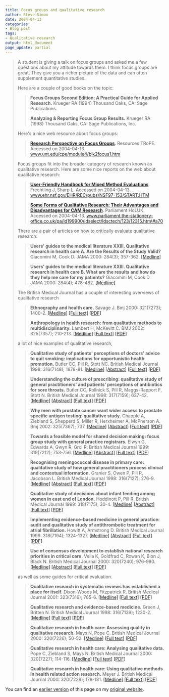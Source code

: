 ```yaml
---
title: Focus groups and qualitative research
author: Steve Simon
date: 2004-04-13
categories:
- Blog post
tags:
- Qualitative research
output: html_document
page_update: partial
---
```

> A student is giving a talk on focus groups and asked me a few
> questions about my attitude towards them. I think focus groups are
> great. They give you a richer picture of the data and can often
> supplement quantitative studies.
>
> Here are a couple of good books on the topic:
>
> > **Focus Groups Second Edition: A Practical Guide for Applied
> > Research.** Krueger RA (1994) Thousand Oaks, CA: Sage Publications.
> >
> > **Analyzing & Reporting Focus Group Results.** Krueger RA (1998)
> > Thousand Oaks, CA: Sage Publications, Inc.
>
> Here's a nice web resource about focus groups:
>
> > **[Research Perspective on Focus
> > Groups](http://www.unt.edu/cpe/module4/blk2focus1.htm)**. Resources
> > TRoPE. Accessed on 2004-04-13.
> > www.unt.edu/cpe/module4/blk2focus1.htm
>
> Focus groups fit into the broader category of research known as
> qualitative research. Here are some nice reports on the web about
> qualitative research:
>
> > **[User-Friendly Handbook for Mixed Method
> > Evaluations](http://www.ehr.nsf.gov/EHR/REC/pubs/NSF97-153/START.HTM)**.
> > Frechtling J, Sharp L. Accessed on 2004-04-13.
> > www.ehr.nsf.gov/EHR/REC/pubs/NSF97-153/START.HTM
> >
> > **[Some Forms of Qualitative Research: Their Advantages and
> > Disadvantages for CAM
> > Research](http://www.parliament.the-stationery-office.co.uk/pa/ld199900/ldselect/ldsctech/123/12315.htm#a70)**.
> > Parliament HoLUK. Accessed on 2004-04-13.
> > www.parliament.the-stationery-office.co.uk/pa/ld199900/ldselect/ldsctech/123/12315.htm\#a70
>
> There are a pair of articles on how to critically evaluate qualitative
> research:
>
> > **Users' guides to the medical literature XXIII. Qualitative
> > research in health care A. Are the Results of the Study Valid?**
> > Giacomini M, Cook D. JAMA 2000: 284(3); 357-362.
> > [\[Medline\]](http://www.ncbi.nlm.nih.gov/entrez/query.fcgi?cmd=Retrieve&db=PubMed&list_uids=10891968&dopt=Abstract)
> >
> > **Users' guides to the medical literature XXIII. Qualitative
> > research in health care B. What are the results and how do they help
> > me care for my patients?** Giacomini M, Cook D. JAMA 2000: 284(4);
> > 478-482.
> > [\[Medline\]](http://www.ncbi.nlm.nih.gov/entrez/query.fcgi?cmd=Retrieve&db=PubMed&list_uids=10904512&dopt=Abstract)
>
> The British Medical Journal has a couple of interesting overviews of
> qualitative research
>
> > **Ethnography and health care.** Savage J. Bmj 2000: 321(7273);
> > 1400-2.
> > [\[Medline\]](http://www.ncbi.nlm.nih.gov/entrez/query.fcgi?cmd=Retrieve&db=PubMed&list_uids=11099288&dopt=Abstract)
> > [\[Full
> > text\]](http://bmj.bmjjournals.com/cgi/content/full/321/7273/1400)
> > [\[PDF\]](http://bmj.bmjjournals.com/cgi/reprint/321/7273/1400.pdf)
> >
> > **Anthropology in health research: from qualitative methods to
> > multidisciplinarity.** Lambert H, McKevitt C. BMJ 2002: 325(7357);
> > 210-213.
> > [\[Medline\]](http://www.ncbi.nlm.nih.gov/entrez/query.fcgi?cmd=Retrieve&db=PubMed&list_uids=12142313&dopt=Abstract)
> > [\[Full
> > text\]](http://bmj.bmjjournals.com/cgi/content/full/325/7357/210)
> > [\[PDF\]](http://bmj.bmjjournals.com/cgi/reprint/325/7357/210.pdf)
>
> a lot of nice examples of qualitative research,
>
> > **Qualitative study of patients' perceptions of doctors' advice to
> > quit smoking: implications for opportunistic health promotion.**
> > Butler CC, Pill R, Stott NC. British Medical Journal 1998:
> > 316(7148); 1878-81.
> > [\[Medline\]](http://www.ncbi.nlm.nih.gov/entrez/query.fcgi?cmd=Retrieve&db=PubMed&list_uids=9632409&dopt=Abstract)
> > [\[Abstract\]](http://bmj.bmjjournals.com/cgi/content/abstract/316/7148/1878)
> > [\[Full
> > text\]](http://bmj.bmjjournals.com/cgi/content/full/316/7148/1878)
> > [\[PDF\]](http://bmj.bmjjournals.com/cgi/reprint/316/7148/1878.pdf)
> >
> > **Understanding the culture of prescribing: qualitative study of
> > general practitioners' and patients' perceptions of antibiotics
> > for sore throats.** Butler CC, Rollnick S, Pill R, Maggs-Rapport F,
> > Stott N. British Medical Journal 1998: 317(7159); 637-42.
> > [\[Medline\]](http://www.ncbi.nlm.nih.gov/entrez/query.fcgi?cmd=Retrieve&db=PubMed&list_uids=9727992&dopt=Abstract)
> > [\[Abstract\]](http://bmj.bmjjournals.com/cgi/content/abstract/317/7159/637)
> > [\[Full
> > text\]](http://bmj.bmjjournals.com/cgi/content/full/317/7159/637)
> > [\[PDF\]](http://bmj.bmjjournals.com/cgi/reprint/317/7159/637.pdf)
> >
> > **Why men with prostate cancer want wider access to prostate
> > specific antigen testing: qualitative study.** Chapple A, Ziebland
> > S, Shepperd S, Miller R, Herxheimer A, McPherson A. Bmj 2002:
> > 325(7367); 737.
> > [\[Medline\]](http://www.ncbi.nlm.nih.gov/entrez/query.fcgi?cmd=Retrieve&db=PubMed&list_uids=12364299&dopt=Abstract)
> > [\[Abstract\]](http://bmj.bmjjournals.com/cgi/content/abstract/325/7367/737)
> > [\[Full
> > text\]](http://bmj.bmjjournals.com/cgi/content/full/325/7367/737)
> > [\[PDF\]](http://bmj.bmjjournals.com/cgi/reprint/325/7367/737.pdf)
> >
> > **Towards a feasible model for shared decision making: focus group
> > study with general practice registrars.** Elwyn G, Edwards A, Gwyn
> > R, Grol R. British Medical Journal 1999: 319(7212); 753-756.
> > [\[Medline\]](http://www.ncbi.nlm.nih.gov/entrez/query.fcgi?cmd=Retrieve&db=PubMed&list_uids=10488002&dopt=Abstract)
> > [\[Abstract\]](http://bmj.bmjjournals.com/cgi/content/abstract/319/7212/753)
> > [\[Full
> > text\]](http://bmj.bmjjournals.com/cgi/content/full/319/7212/753)
> > [\[PDF\]](http://bmj.bmjjournals.com/cgi/reprint/319/7212/753)
> >
> > **Recognising meningococcal disease in primary care: qualitative
> > study of how general practitioners process clinical and contextual
> > information.** Granier S, Owen P, Pill R, Jacobson L. British
> > Medical Journal 1998: 316(7127); 276-9.
> > [\[Medline\]](http://www.ncbi.nlm.nih.gov/entrez/query.fcgi?cmd=Retrieve&db=PubMed&list_uids=9472513&dopt=Abstract)
> > [\[Abstract\]](http://bmj.bmjjournals.com/cgi/content/abstract/316/7127/276)
> > [\[Full
> > text\]](http://bmj.bmjjournals.com/cgi/content/full/316/7127/276)
> > [\[PDF\]](http://bmj.bmjjournals.com/cgi/reprint/316/7127/276.pdf)
> >
> > **Qualitative study of decisions about infant feeding among women in
> > east end of London.** Hoddinott P, Pill R. British Medical Journal
> > 1999: 318(7175); 30-4.
> > [\[Medline\]](http://www.ncbi.nlm.nih.gov/entrez/query.fcgi?cmd=Retrieve&db=PubMed&list_uids=9872883&dopt=Abstract)
> > [\[Abstract\]](http://bmj.com/cgi/content/abstract/318/7175/30)
> > [\[Full text\]](http://bmj.com/cgi/content/full/318/7175/30)
> > [\[PDF\]](http://bmj.com/cgi/reprint/318/7175/30.pdf)
> >
> > **Implementing evidence-based medicine in general practice: audit
> > and qualitative study of antithrombotic treatment for atrial
> > fibrillation.** Howitt A, Armstrong D. British Medical Journal 1999:
> > 318(7194); 1324-1327.
> > [\[Medline\]](http://www.ncbi.nlm.nih.gov/entrez/query.fcgi?cmd=Retrieve&db=PubMed&list_uids=10323820&dopt=Abstract)
> > [\[Abstract\]](http://bmj.bmjjournals.com/cgi/content/abstract/318/7194/1324)
> > [\[Full
> > text\]](http://bmj.bmjjournals.com/cgi/content/full/318/7194/1324)
> > [\[PDF\]](http://bmj.bmjjournals.com/cgi/reprint/318/7194/1324.pdf)
> >
> > **Use of consensus development to establish national research
> > priorities in critical care.** Vella K, Goldfrad C, Rowan K, Bion J,
> > Black N. British Medical Journal 2000: 320(7240); 976-980.
> > [\[Medline\]](http://www.ncbi.nlm.nih.gov/entrez/query.fcgi?cmd=Retrieve&db=PubMed&list_uids=10753149&dopt=Abstract)
> > [\[Abstract\]](http://bmj.bmjjournals.com/cgi/content/abstract/320/7240/976)
> > [\[Full
> > text\]](http://bmj.bmjjournals.com/cgi/content/full/320/7240/976)
> > [\[PDF\]](http://bmj.bmjjournals.com/cgi/reprint/320/7240/976.pdf)
>
> as well as some guides for critical evaluation.
>
> > **Qualitative research in systematic reviews has established a place
> > for itself.** Dixon-Woods M, Fitzpatrick R. British Medical Journal
> > 2001: 323(7316); 765-6.
> > [\[Medline\]](http://www.ncbi.nlm.nih.gov/entrez/query.fcgi?cmd=Retrieve&db=PubMed&list_uids=11588065&dopt=Abstract)
> > [\[Full
> > text\]](http://bmj.bmjjournals.com/cgi/content/full/323/7316/765)
> > [\[PDF\]](http://bmj.bmjjournals.com/cgi/reprint/323/7316/765.pdf)
> >
> > **Qualitative research and evidence-based medicine.** Green J,
> > Britten N. British Medical Journal 1998: 316(7139); 1230-2.
> > [\[Medline\]](http://www.ncbi.nlm.nih.gov/entrez/query.fcgi?cmd=Retrieve&db=PubMed&list_uids=9583929&dopt=Abstract)
> > [\[Full
> > text\]](http://bmj.bmjjournals.com/cgi/content/full/316/7139/1230)
> > [\[PDF\]](http://bmj.bmjjournals.com/cgi/reprint/316/7139/1230)
> >
> > **Qualitative research in health care: Assessing quality in
> > qualitative research.** Mays N, Pope C. British Medical Journal
> > 2000: 320(7226); 50-52.
> > [\[Medline\]](http://www.ncbi.nlm.nih.gov/entrez/query.fcgi?cmd=Retrieve&db=PubMed&list_uids=10617534&dopt=Abstract)
> > [\[Full
> > text\]](http://bmj.bmjjournals.com/cgi/content/full/320/7226/50)
> > [\[PDF\]](http://bmj.bmjjournals.com/cgi/reprint/320/7226/50.pdf)
> >
> > **Qualitative research in health care: Analysing qualitative data.**
> > Pope C, Ziebland S, Mays N. British Medical Journal 2000: 320(7227);
> > 114-116.
> > [\[Medline\]](http://www.ncbi.nlm.nih.gov/entrez/query.fcgi?cmd=Retrieve&db=PubMed&list_uids=10625273&dopt=Abstract)
> > [\[Full
> > text\]](http://bmj.bmjjournals.com/cgi/content/full/320/7227/114)
> > [\[PDF\]](http://bmj.bmjjournals.com/cgi/reprint/320/7227/114.pdf)
> >
> > **Qualitative research in health care: Using qualitative methods in
> > health related action research.** Meyer J. British Medical Journal
> > 2000: 320(7228); 178-181.
> > [\[Medline\]](http://www.ncbi.nlm.nih.gov/entrez/query.fcgi?cmd=Retrieve&db=PubMed&list_uids=10634744&dopt=Abstract)
> > [\[Full
> > text\]](http://bmj.bmjjournals.com/cgi/content/full/320/7228/178)
> > [\[PDF\]](http://bmj.bmjjournals.com/cgi/reprint/320/7228/178.pdf)

You can find an [earlier version](http://www.pmean.com/04/FocusGroups.html) of this page on my [original website](http://www.pmean.com/original_site.html).
